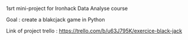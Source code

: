 1srt mini-project for Ironhack Data Analyse course

Goal : create a blakcjack game in Python

Link of project trello : https://trello.com/b/u63J795K/exercice-black-jack
